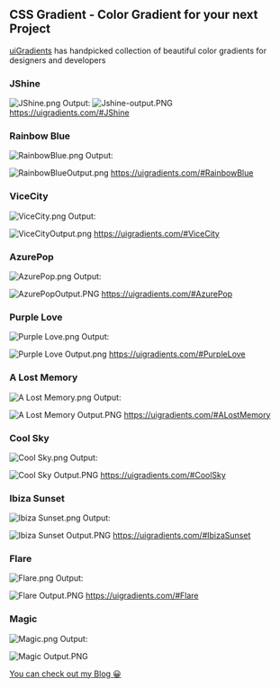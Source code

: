 ## CSS Gradient - Color Gradient for your next Project

[uiGradients](https://uigradients.com/) has handpicked collection of beautiful color gradients for designers and developers

### JShine

![JShine.png](https://cdn.hashnode.com/res/hashnode/image/upload/v1627880369269/vIGHY5vyX.png) 
Output: 
![Jshine-output.PNG](https://cdn.hashnode.com/res/hashnode/image/upload/v1627880379363/yhETxi2Qu.png) https://uigradients.com/#JShine


### Rainbow Blue

![RainbowBlue.png](https://cdn.hashnode.com/res/hashnode/image/upload/v1627880593741/0YCM6LoFl.png)
Output: 

![RainbowBlueOutput.png](https://cdn.hashnode.com/res/hashnode/image/upload/v1627880602230/oCxSbWXIm.png)
https://uigradients.com/#RainbowBlue


### ViceCity

![ViceCity.png](https://cdn.hashnode.com/res/hashnode/image/upload/v1627880652401/QlCXWPA5z.png)
Output:

![ViceCityOutput.png](https://cdn.hashnode.com/res/hashnode/image/upload/v1627880659845/80AF8n7-W.png)
https://uigradients.com/#ViceCity

### AzurePop

![AzurePop.png](https://cdn.hashnode.com/res/hashnode/image/upload/v1627880683186/JHoH9zLKS.png)
Output:

![AzurePopOutput.PNG](https://cdn.hashnode.com/res/hashnode/image/upload/v1627880691680/QIGOFhm2M.png)
https://uigradients.com/#AzurePop

### Purple Love

![Purple Love.png](https://cdn.hashnode.com/res/hashnode/image/upload/v1627880725395/byVbCSpU3.png)
Output:

![Purple Love Output.png](https://cdn.hashnode.com/res/hashnode/image/upload/v1627880736051/B1gPokrX_.png)
https://uigradients.com/#PurpleLove

### A Lost Memory

![A Lost Memory.png](https://cdn.hashnode.com/res/hashnode/image/upload/v1627880757163/7L9Xoz3Zw.png)
Output:

![A Lost Memory Output.PNG](https://cdn.hashnode.com/res/hashnode/image/upload/v1627880763884/8naWA7q9U.png)
https://uigradients.com/#ALostMemory

### Cool Sky

![Cool Sky.png](https://cdn.hashnode.com/res/hashnode/image/upload/v1627880784566/28yxiqYay.png)
Output:

![Cool Sky Output.PNG](https://cdn.hashnode.com/res/hashnode/image/upload/v1627880791685/p8IEQZlBe.png)
https://uigradients.com/#CoolSky

### Ibiza Sunset

![Ibiza Sunset.png](https://cdn.hashnode.com/res/hashnode/image/upload/v1627880812424/fmBY-pfTD.png)
Output:

![Ibiza Sunset Output.PNG](https://cdn.hashnode.com/res/hashnode/image/upload/v1627880830295/GWUbULite.png)
https://uigradients.com/#IbizaSunset

### Flare

![Flare.png](https://cdn.hashnode.com/res/hashnode/image/upload/v1627880850523/pHcLWwAtL.png)
Output:

![Flare Output.PNG](https://cdn.hashnode.com/res/hashnode/image/upload/v1627880854002/HwMMDgooO.png)
https://uigradients.com/#Flare

### Magic

![Magic.png](https://cdn.hashnode.com/res/hashnode/image/upload/v1627880874900/4BkOh3fqb.png)
Output:

![Magic Output.PNG](https://cdn.hashnode.com/res/hashnode/image/upload/v1627880882114/k6X1rd2pF.png)

[You can check out my Blog 😀](https://beginners-developer.blogspot.com)